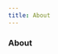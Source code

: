 ```yaml
---
title: About
---
```


<div class="text-center">
  <!-- You can use Vue components inside markdown -->
  <h3>About</h3>
</div>


